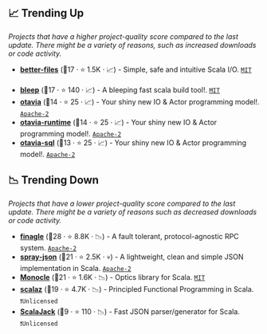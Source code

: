 ## 📈 Trending Up

_Projects that have a higher project-quality score compared to the last update. There might be a variety of reasons, such as increased downloads or code activity._

- <b><a href="https://github.com/pathikrit/better-files">better-files</a></b> (🥉17 ·  ⭐ 1.5K · 📈) - Simple, safe and intuitive Scala I/O. <code><a href="http://bit.ly/34MBwT8">MIT</a></code> <code><img src="https://scalac.io/wp-content/uploads/2021/02/image-125-1.svg" style="display:inline;" width="13" height="13"></code>
- <b><a href="https://github.com/oyvindberg/bleep">bleep</a></b> (🥉17 ·  ⭐ 140 · 📈) - A bleeping fast scala build tool!. <code><a href="http://bit.ly/34MBwT8">MIT</a></code> <code><img src="https://scalac.io/wp-content/uploads/2021/02/image-125-1.svg" style="display:inline;" width="13" height="13"></code>
- <b><a href="https://github.com/otavia-projects/otavia">otavia</a></b> (🥉14 ·  ⭐ 25 · 📈) - Your shiny new IO & Actor programming model!. <code><a href="http://bit.ly/3nYMfla">Apache-2</a></code> <code><img src="https://scalac.io/wp-content/uploads/2021/02/image-125-1.svg" style="display:inline;" width="13" height="13"></code>
- <b><a href="https://github.com/otavia-projects/otavia">otavia-runtime</a></b> (🥉14 ·  ⭐ 25 · 📈) - Your shiny new IO & Actor programming model!. <code><a href="http://bit.ly/3nYMfla">Apache-2</a></code> <code><img src="https://scalac.io/wp-content/uploads/2021/02/image-125-1.svg" style="display:inline;" width="13" height="13"></code>
- <b><a href="https://github.com/otavia-projects/otavia">otavia-sql</a></b> (🥉13 ·  ⭐ 25 · 📈) - Your shiny new IO & Actor programming model!. <code><a href="http://bit.ly/3nYMfla">Apache-2</a></code> <code><img src="https://scalac.io/wp-content/uploads/2021/02/image-125-1.svg" style="display:inline;" width="13" height="13"></code>

## 📉 Trending Down

_Projects that have a lower project-quality score compared to the last update. There might be a variety of reasons such as decreased downloads or code activity._

- <b><a href="https://github.com/twitter/finagle">finagle</a></b> (🥈28 ·  ⭐ 8.8K · 📉) - A fault tolerant, protocol-agnostic RPC system. <code><a href="http://bit.ly/3nYMfla">Apache-2</a></code>
- <b><a href="https://github.com/spray/spray-json">spray-json</a></b> (🥈21 ·  ⭐ 2.5K · 💀) - A lightweight, clean and simple JSON implementation in Scala. <code><a href="http://bit.ly/3nYMfla">Apache-2</a></code>
- <b><a href="https://github.com/optics-dev/Monocle">Monocle</a></b> (🥈21 ·  ⭐ 1.6K · 📉) - Optics library for Scala. <code><a href="http://bit.ly/34MBwT8">MIT</a></code> <code><img src="https://scalac.io/wp-content/uploads/2021/02/image-125-1.svg" style="display:inline;" width="13" height="13"></code> <code><img src="https://www.scala-js.org/assets/img/scala-js-logo.svg" style="display:inline;" width="13" height="13"></code>
- <b><a href="https://github.com/scalaz/scalaz">scalaz</a></b> (🥈19 ·  ⭐ 4.7K · 📉) - Principled Functional Programming in Scala. <code>❗Unlicensed</code> <code><img src="https://scalac.io/wp-content/uploads/2021/02/image-125-1.svg" style="display:inline;" width="13" height="13"></code> <code><img src="https://www.scala-js.org/assets/img/scala-js-logo.svg" style="display:inline;" width="13" height="13"></code>
- <b><a href="https://github.com/gzoller/ScalaJack">ScalaJack</a></b> (🥉9 ·  ⭐ 110 · 📉) - Fast JSON parser/generator for Scala. <code>❗Unlicensed</code> <code><img src="https://scalac.io/wp-content/uploads/2021/02/image-125-1.svg" style="display:inline;" width="13" height="13"></code>

